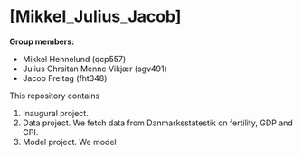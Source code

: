 # \[Mikkel_Julius_Jacob\]

**Group members:**
- Mikkel Hennelund (qcp557)
- Julius Chrsitan Menne Vikjær (sgv491)
- Jacob Freitag (fht348)

This repository contains  
1. Inaugural project. 
2. Data project. We fetch data from Danmarksstatestik on fertility, GDP and CPI. 
3. Model project. We model 
